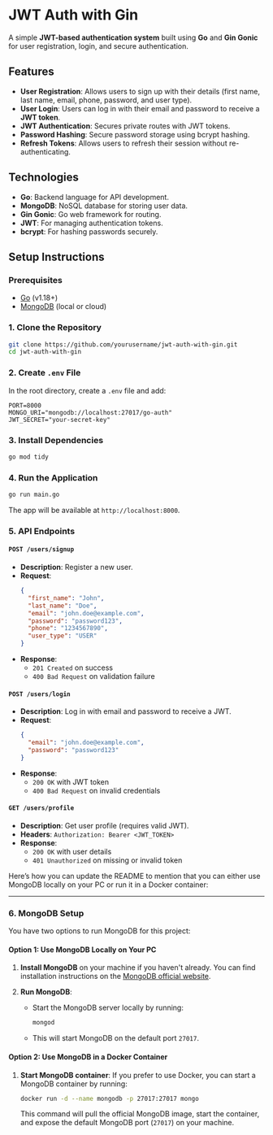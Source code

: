 # JWT Auth with Gin

A simple **JWT-based authentication system** built using **Go** and **Gin Gonic** for user registration, login, and secure authentication.

## Features

- **User Registration**: Allows users to sign up with their details (first name, last name, email, phone, password, and user type).
- **User Login**: Users can log in with their email and password to receive a **JWT token**.
- **JWT Authentication**: Secures private routes with JWT tokens.
- **Password Hashing**: Secure password storage using bcrypt hashing.
- **Refresh Tokens**: Allows users to refresh their session without re-authenticating.

## Technologies

- **Go**: Backend language for API development.
- **MongoDB**: NoSQL database for storing user data.
- **Gin Gonic**: Go web framework for routing.
- **JWT**: For managing authentication tokens.
- **bcrypt**: For hashing passwords securely.

## Setup Instructions

### Prerequisites

- [Go](https://golang.org/dl/) (v1.18+)
- [MongoDB](https://www.mongodb.com/try/download/community) (local or cloud)

### 1. Clone the Repository

```bash
git clone https://github.com/yourusername/jwt-auth-with-gin.git
cd jwt-auth-with-gin
```

### 2. Create `.env` File

In the root directory, create a `.env` file and add:

```env
PORT=8000
MONGO_URI="mongodb://localhost:27017/go-auth"
JWT_SECRET="your-secret-key"
```

### 3. Install Dependencies

```bash
go mod tidy
```

### 4. Run the Application

```bash
go run main.go
```

The app will be available at `http://localhost:8000`.

### 5. API Endpoints

#### `POST /users/signup`
- **Description**: Register a new user.
- **Request**:
  ```json
  {
    "first_name": "John",
    "last_name": "Doe",
    "email": "john.doe@example.com",
    "password": "password123",
    "phone": "1234567890",
    "user_type": "USER"
  }
  ```
- **Response**: 
  - `201 Created` on success
  - `400 Bad Request` on validation failure

#### `POST /users/login`
- **Description**: Log in with email and password to receive a JWT.
- **Request**:
  ```json
  {
    "email": "john.doe@example.com",
    "password": "password123"
  }
  ```
- **Response**: 
  - `200 OK` with JWT token
  - `400 Bad Request` on invalid credentials

#### `GET /users/profile`
- **Description**: Get user profile (requires valid JWT).
- **Headers**: `Authorization: Bearer <JWT_TOKEN>`
- **Response**: 
  - `200 OK` with user details
  - `401 Unauthorized` on missing or invalid token

Here’s how you can update the README to mention that you can either use MongoDB locally on your PC or run it in a Docker container:

---

### 6. MongoDB Setup

You have two options to run MongoDB for this project:

#### Option 1: Use MongoDB Locally on Your PC

1. **Install MongoDB** on your machine if you haven't already. You can find installation instructions on the [MongoDB official website](https://www.mongodb.com/docs/manual/installation/).

2. **Run MongoDB**:
   - Start the MongoDB server locally by running:
     ```bash
     mongod
     ```
   - This will start MongoDB on the default port `27017`.

#### Option 2: Use MongoDB in a Docker Container

1. **Start MongoDB container**:
   If you prefer to use Docker, you can start a MongoDB container by running:
   ```bash
   docker run -d --name mongodb -p 27017:27017 mongo
   ```
   This command will pull the official MongoDB image, start the container, and expose the default MongoDB port (`27017`) on your machine.
